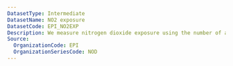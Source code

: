 ```yaml
---
DatasetType: Intermediate
DatasetName: NO2 exposure
DatasetCode: EPI_NO2EXP
Description: We measure nitrogen dioxide exposure using the number of age-standardized disability-adjusted life-years lost per 100
Source:
  OrganizationCode: EPI
  OrganizationSeriesCode: NOD
---
```

